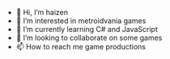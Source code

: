 - 👋 Hi, I’m haizen
- 👀 I’m interested in metroidvania games
- 🌱 I’m currently learning C# and JavaScript
- 💞️ I’m looking to collaborate on some games
- 📫 How to reach me game productions

<!---
haizenlol/haizenlol is a ✨ special ✨ repository because its `README.md` (this file) appears on your GitHub profile.
You can click the Preview link to take a look at your changes.
--->
